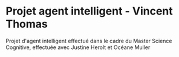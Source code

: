 # Projet agent intelligent - Vincent Thomas
Projet d'agent intelligent effectué dans le cadre du Master Science Cognitive, effectuée avec Justine Herolt et Océane Muller
